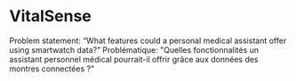 # VitalSense
Problem statement: “What features could a personal medical assistant offer using smartwatch data?”
Problématique: "Quelles fonctionnalités un assistant personnel médical pourrait-il offrir grâce aux données des montres connectées ?"
